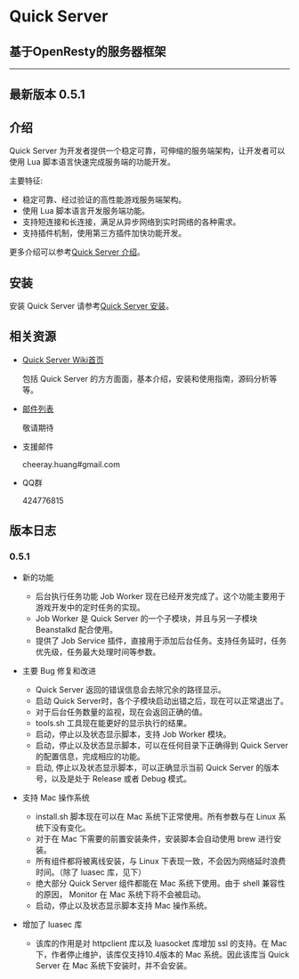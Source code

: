 # Quick Server
## 基于OpenResty的服务器框架

---

## 最新版本 0.5.1

## 介绍

Quick Server 为开发者提供一个稳定可靠，可伸缩的服务端架构，让开发者可以使用 Lua 脚本语言快速完成服务端的功能开发。

主要特征:

-   稳定可靠、经过验证的高性能游戏服务端架构。
-   使用 Lua 脚本语言开发服务端功能。
-   支持短连接和长连接，满足从异步网络到实时网络的各种需求。
-   支持插件机制，使用第三方插件加快功能开发。

更多介绍可以参考[Quick Server 介绍](http://quickserver-doc.rtfd.org/en/latest/intro.html)。

## 安装

安装 Quick Server 请参考[Quick Server 安装](http://quickserver-doc.readthedocs.org/en/latest/install.html)。

## 相关资源

-   [Quick Server Wiki首页](http://quickserver-doc.readthedocs.org/en/latest/index.html)

    包括 Quick Server 的方方面面，基本介绍，安装和使用指南，源码分析等等。

-   [邮件列表]()

    敬请期待

-   支援邮件

    cheeray.huang#gmail.com

-   QQ群

    424776815

## 版本日志

### 0.5.1
-   新的功能
    -    后台执行任务功能 Job Worker 现在已经开发完成了。这个功能主要用于游戏开发中的定时任务的实现。
    -    Job Worker 是 Quick Server 的一个子模块，并且与另一子模块 Beanstalkd 配合使用。
    -    提供了 Job Service 插件，直接用于添加后台任务。支持任务延时，任务优先级，任务最大处理时间等参数。

-   主要 Bug 修复和改进
    -    Quick Server 返回的错误信息会去除冗余的路径显示。
    -    启动 Quick Server时，各个子模块启动出错之后，现在可以正常退出了。
    -    对于后台任务数量的监视，现在会返回正确的值。
    -    tools.sh 工具现在能更好的显示执行的结果。
    -    启动，停止以及状态显示脚本，支持 Job Worker 模块。
    -    启动，停止以及状态显示脚本，可以在任何目录下正确得到 Quick Server 的配置信息，完成相应的功能。
    -    启动, 停止以及状态显示脚本，可以正确显示当前 Quick Server 的版本号，以及是处于 Release 或者 Debug 模式。

-   支持 Mac 操作系统
    -    install.sh 脚本现在可以在 Mac 系统下正常使用。所有参数与在 Linux 系统下没有变化。
    -    对于在 Mac 下需要的前置安装条件，安装脚本会自动使用 brew 进行安装。
    -    所有组件都将被离线安装，与 Linux 下表现一致，不会因为网络延时浪费时间。（除了 luasec 库，见下）
    -    绝大部分 Quick Server 组件都能在 Mac 系统下使用。由于 shell 兼容性的原因， Monitor 在 Mac 系统下将不会被启动。
    -    启动，停止以及状态显示脚本支持 Mac 操作系统。

-  增加了 luasec 库
    -    该库的作用是对 httpclient 库以及 luasocket 库增加 ssl 的支持。在 Mac 下，作者停止维护，该库仅支持10.4版本的 Mac 系统。因此该库当 Quick Server 在 Mac 系统下安装时，并不会安装。
